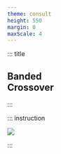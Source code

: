 ```yaml
---
theme: consult
height: 550
margin: 0
maxScale: 4
---
```

<!-- slide template="[[gym-ex]]" -->

::: title
## Banded<br> Crossover
:::

::: instruction

![](https://thumbs.gfycat.com/JoyfulThirstyBighornedsheep-max-1mb.gif)<!-- element style="width:500px;object-fit:contain" -->

:::